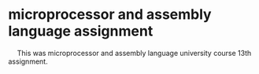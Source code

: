 # microprocessor and assembly language assignment
&emsp; This was microprocessor and assembly language university course 13th assignment.

